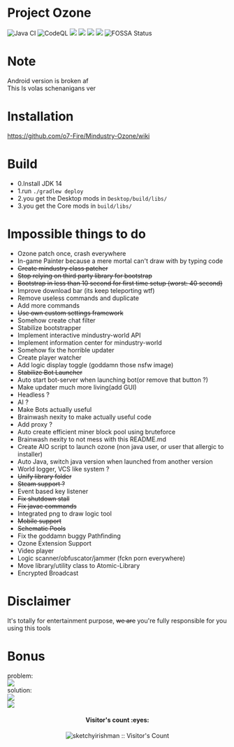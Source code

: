 # Project Ozone
![Java CI](https://github.com/o7-Fire/Mindustry-Ozone/workflows/Java%20CI/badge.svg)
![CodeQL](https://github.com/o7-Fire/Mindustry-Ozone/workflows/CodeQL/badge.svg)
![](https://img.shields.io/github/v/tag/o7-Fire/Mindustry-Ozone?label=Mindustry-Ozone)
![](https://img.shields.io/github/v/release/Anuken/Mindustry?label=Mindustry-Latest)
![](https://img.shields.io/badge/java-14.0.2-orange)
![](https://img.shields.io/badge/Android%20API-14-blue)
![FOSSA Status](https://app.fossa.com/api/projects/git%2Bgithub.com%2Fo7-Fire%2FMindustry-Ozone.svg?type=shield)

# Note
Android version is broken af\
This Is volas schenanigans ver

# Installation
https://github.com/o7-Fire/Mindustry-Ozone/wiki

# Build

* 0.Install JDK 14
* 1.run `./gradlew deploy`
* 2.you get the Desktop mods in `Desktop/build/libs/`
* 3.you get the Core mods in `build/libs/`

# Impossible things to do

- Ozone patch once, crash everywhere
- In-game Painter because a mere mortal can't draw with by typing code
- ~~Create mindustry class patcher~~
- ~~Stop relying on third party library for bootstrap~~
- ~~Bootstrap in less than 10 second for first time setup (worst: 40 second)~~
- Improve download bar (its keep teleporting wtf)
- Remove useless commands and duplicate
- Add more commands
- ~~Use own custom settings framework~~
- Somehow create chat filter
- Stabilize bootstrapper
- Implement interactive mindustry-world API
- Implement information center for mindustry-world
- Somehow fix the horrible updater
- Create player watcher
- Add logic display toggle (goddamn those nsfw image)
- ~~Stabilize Bot Launcher~~
- Auto start bot-server when launching bot(or remove that button ?)
- Make updater much more living(add GUI)
- Headless ?
- AI ?
- Make Bots actually useful
- Brainwash nexity to make actually useful code
- Add proxy ?
- Auto create efficient miner block pool using bruteforce
- Brainwash nexity to not mess with this README.md
- Create AIO script to launch ozone (non java user, or user that allergic to installer)
- Auto Java, switch java version when launched from another version
- World logger, VCS like system ?
- ~~Unify library folder~~
- ~~Steam support ?~~
- Event based key listener
- ~~Fix shutdown stall~~
- ~~Fix javac commands~~
- Integrated png to draw logic tool
- ~~Mobile support~~
- ~~Schematic Pools~~
- Fix the goddamn buggy Pathfinding
- Ozone Extension Support
- Video player
- Logic scanner/obfuscator/jammer (fckn porn everywhere)
- Move library/utility class to Atomic-Library
- Encrypted Broadcast

# Disclaimer

It's totally for entertainment purpose, ~~we are~~ you're fully responsible for you using this tools

# Bonus

problem:\
![](https://cdn.discordapp.com/attachments/809580979777568828/809684909198278656/unknown.png) \
solution:\
![](https://cdn.discordapp.com/attachments/809580979777568828/809685014849519616/unknown.png) \
![](https://cdn.discordapp.com/attachments/809580979777568828/809685566869471262/unknown.png)
<h4 align="center">Visitor's count :eyes:</h4>
<p align="center"><img src="https://profile-counter.glitch.me/%7Bsketchyirishman%7D/count.svg" alt="sketchyirishman :: Visitor's Count" /></p>
